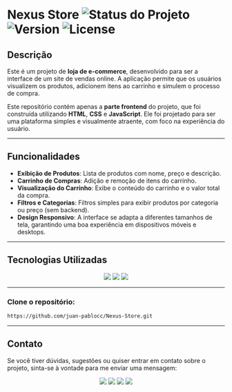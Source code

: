 # Nexus Store ![Status do Projeto](https://img.shields.io/badge/Status-Conclu%C3%ADdo-brightgreen) ![Version](https://img.shields.io/badge/Version-1.0.0-blue) ![License](https://img.shields.io/badge/License-MIT-yellowgreen)


## Descrição

Este é um projeto de **loja de e-commerce**, desenvolvido para ser a interface de um site de vendas online. A aplicação permite que os usuários visualizem os produtos, adicionem itens ao carrinho e simulem o processo de compra. 

Este repositório contém apenas a **parte frontend** do projeto, que foi construída utilizando **HTML**, **CSS** e **JavaScript**. Ele foi projetado para ser uma plataforma simples e visualmente atraente, com foco na experiência do usuário.

---

## Funcionalidades

- **Exibição de Produtos**: Lista de produtos com nome, preço e descrição.
- **Carrinho de Compras**: Adição e remoção de itens do carrinho.
- **Visualização do Carrinho**: Exibe o conteúdo do carrinho e o valor total da compra.
- **Filtros e Categorias**: Filtros simples para exibir produtos por categoria ou preço (sem backend).
- **Design Responsivo**: A interface se adapta a diferentes tamanhos de tela, garantindo uma boa experiência em dispositivos móveis e desktops.

---

## Tecnologias Utilizadas
<p align="center">
  <image
  src="https://img.shields.io/badge/HTML5-E34F26?style=for-the-badge&logo=html5&logoColor=white"
  />
  <image
  src="https://img.shields.io/badge/CSS3-1572B6?&style=for-the-badge&logo=css3&logoColor=white"
  />
  <image
  src="https://img.shields.io/badge/JavaScript-F7DF1E?style=for-the-badge&logo=javascript&logoColor=white"
  />
</p>

---

### Clone o repositório:

   ```bash
   https://github.com/juan-pablocc/Nexus-Store.git
  ```
---

## Contato

Se você tiver dúvidas, sugestões ou quiser entrar em contato sobre o projeto, sinta-se à vontade para me enviar uma mensagem:

<p align="center">
  <a href="mailto: jp995465@gmail.com"><img src="https://img.shields.io/badge/Gmail-D14836?style=for-the-badge&logo=gmail&logoColor=white" /></a>
  <a href="https://github.com/juan-pablocc"><img src="https://img.shields.io/badge/GitHub-100000?style=for-the-badge&logo=github&logoColor=white" /></a>
  <a href="https://www.instagram.com/_juancpablo/profilecard/?igsh=MWhuYWw2cG1td3hhZw%3D%3D"><img src="https://img.shields.io/badge/Instagram-E4405F?style=for-the-badge&logo=instagram&logoColor=white" /></a>
  <a href="https://x.com/JuanPab_16?t=5_bbqDmbn7VNoS6SK8_SZA&s=09"><img src="https://img.shields.io/badge/Twitter-1DA1F2?style=for-the-badge&logo=twitter&logoColor=white" /></a>
</p>

